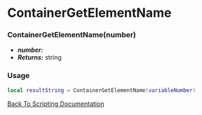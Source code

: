 # ContainerGetElementName

### ContainerGetElementName(number)
- ***number:*** 
- ***Returns:*** string

### Usage

```Lua
local resultString = ContainerGetElementName(variableNumber)
```


[Back To Scripting Documentation](../README.md)
